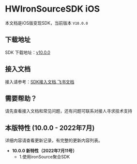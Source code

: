 # HWIronSourceSDK iOS 

本文档是iOS版变现SDK，当前版本 `V10.0.0`

## 下载地址

SDK 下载地址：[v10.0.0](https://github.com/artwl/hwsdk_ios/releases)


## 接入文档

接入请参考：[SDK接入文档,飞书文档](https://hellowd.feishu.cn/docx/doxcnU3qOqPmTxXAh3XV34BJ4cc#)

## 需要帮助？

请先查看接入文档和常见问题，还有问题可联系对接人寻求技术支持

## 本版特性 (10.0.0 - 2022年7月)

详细内容请查看更新记录，有完整的更新内容列表。

- **10.0.0 新特性（2022年7月11号）**
  - 1.使用ironSource聚合SDK
